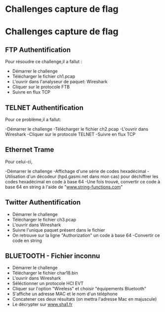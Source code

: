 
# Challenges capture de flag 


# Challenges capture de flag 

## FTP Authentification
Pour résoudre ce challenge,il a fallut :

- Démarrer le challenge
- Télécharger le fichier ch1.pcap
- L'ouvrir dans l'analyseur de paquet: Wireshark
- Cliquer sur le protocole FTB 
- Suivre en flux TCP

## TELNET Authentification
Pour ce problème,il a fallut:

-Démarrer le challenge
-Télécharger le fichier ch2.pcap
-L'ouvrir dans Wireshark
-Cliquer sur le protocole TELNET
-Suivre en flux TCP 


## Ethernet Trame
Pour celui-ci,

-Démarrer le challenge
-Affichage d'une série de codes hexadécimal
-Utilisation d'un décodeur (hpd.gasmi.net dans mon cas) pour déchiffrer les codes hexadécimal en code à base 64
-Une fois trouvé, convertir ce code à base 64 en string à l'aide de "www.string-functions.com"


## Twitter Authentification

- Démarrer le challenge
- Télécharger le fichier ch3.pcap
- L'ouvrir dans Wireshark
- Suivre l'unique paquet présent dans le fichier
- On retrouve sur la ligne "Authorization" un code à base 64
-Convertir ce code en string 


## BLUETOOTH - Fichier inconnu 

- Démarrer le challenge
- Télécharger le fichier char18.bin
- L'ouvrir dans Wireshark
- Séléctionner un protocole HCI EVT
- Cliquer sur l'option "Wireless" et choisir "équipements Bluetooth"
- S'affiche un adresse MAC et le nom d'un téléphone
- Concatener ces deux résultats (on mettra l'adresse Mac en majuscule)
- Le décrypter sur www.sha1.fr



